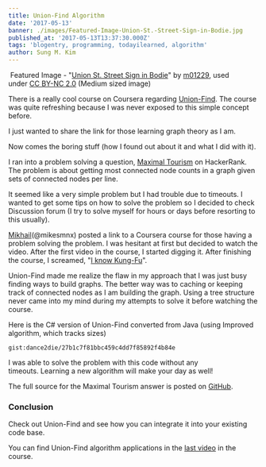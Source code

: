 ```yaml
---
title: Union-Find Algorithm
date: '2017-05-13'
banner: ./images/Featured-Image-Union-St.-Street-Sign-in-Bodie.jpg
published_at: '2017-05-13T13:37:30.000Z'
tags: 'blogentry, programming, todayilearned, algorithm'
author: Sung M. Kim
---
```


 Featured Image - "[Union St. Street Sign in Bodie](https://www.flickr.com/photos/39908901@N06/14815502318/in/photolist-ozcjF9-nrKv69-a3tpyD-3fSBwq-a4wb5c-aLmjVz-pfSRLp-9qyvtR-myYQ7T-nA4G5s-ptfmGt-dh5bf2-gtf6dZ-db4Vqo-9YYbF1-a7d8AL-8FA6cF-freTSE-oLyZYY-coggGb-bT6Mkk-9QJjyk-2Si9ig-aNmeLa-7oSdMS-9yXosF-nGqW7x-cvdzP1-oRpHsX-dH3t8z-aou2qc-svQKHc-9kTby1-eeUcL8-83Fd5K-LFGHJ-4hdkBZ-aEvL7W-8PAyxv-iHZ35u-e8iHdf-agAMsy-9xsrSf-bji9xB-dd2kHq-ae26nH-wQRgYr-dfTsmM-dknx5Z-qHMjuV)" by [m01229](https://www.flickr.com/photos/39908901@N06/), used under [CC BY-NC 2.0](https://creativecommons.org/licenses/by-nc/2.0/) (Medium sized image)

There is a really cool course on Coursera regarding [Union-Find](https://www.coursera.org/learn/algorithms-part1/supplement/aYr6R/overview). The course was quite refreshing because I was never exposed to this simple concept before.

I just wanted to share the link for those learning graph theory as I am.

Now comes the boring stuff (how I found out about it and what I did with it).

I ran into a problem solving a question, [Maximal Tourism](https://www.hackerrank.com/contests/rookierank-3/challenges/maximal-tourism) on HackerRank. The problem is about getting most connected node counts in a graph given sets of connected nodes per line.

It seemed like a very simple problem but I had trouble due to timeouts. I wanted to get some tips on how to solve the problem so I decided to check Discussion forum (I try to solve myself for hours or days before resorting to this usually).

[Mikhail](https://www.hackerrank.com/mikesmnx?hr_r=1)(@mikesmnx) posted a link to a Coursera course for those having a problem solving the problem. I was hesitant at first but decided to watch the video. After the first video in the course, I started digging it. After finishing the course, I screamed, "[I know Kung-Fu](https://youtu.be/6vMO3XmNXe4)".

Union-Find made me realize the flaw in my approach that I was just busy finding ways to build graphs. The better way was to caching or keeping track of connected nodes as I am building the graph. Using a tree structure never came into my mind during my attempts to solve it before watching the course.

Here is the C# version of Union-Find converted from Java (using Improved algorithm, which tracks sizes)

`gist:dance2die/27b1c7f81bbc459c4dd7f85892f4b84e`

I was able to solve the problem with this code without any timeouts. Learning a new algorithm will make your day as well!

The full source for the Maximal Tourism answer is posted on [GitHub](https://github.com/dance2die/Problems.HackerRank/blob/master/ProblemsHackerRank.Contests.HourRank17/RookieRank%203/MaximalTourism.cs).

### **Conclusion**

Check out Union-Find and see how you can integrate it into your existing code base.

You can find Union-Find algorithm applications in the [last video](https://www.coursera.org/learn/algorithms-part1/lecture/OLXM8/union-find-applications) in the course.

